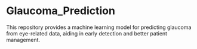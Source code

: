 # Glaucoma_Prediction
This repository provides a machine learning model for predicting glaucoma from eye-related data, aiding in early detection and better patient management.
